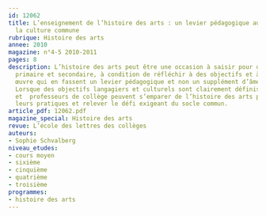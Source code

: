 ```yaml
---
id: 12062
title: L’enseignement de l’histoire des arts : un levier pédagogique au service de
  la culture commune
rubrique: Histoire des arts
annee: 2010
magazine: n°4-5 2010-2011
pages: 8
description: L’histoire des arts peut être une occasion à saisir pour dynamiser l’enseignement
  primaire et secondaire, à condition de réfléchir à des objectifs et à une mise en
  œuvre qui en fassent un levier pédagogique et non un supplément d’âme optionnel.
  Lorsque des objectifs langagiers et culturels sont clairement définis,  maîtres
  et  professeurs de collège peuvent s’emparer de l’histoire des arts pour renouveler
  leurs pratiques et relever le défi exigeant du socle commun.
article_pdf: 12062.pdf
magazine_special: Histoire des arts 
revue: L’école des lettres des collèges
auteurs:
- Sophie Schvalberg
niveau_etudes:
- cours moyen
- sixième
- cinquième
- quatrième
- troisième
programmes:
- histoire des arts
---
```

